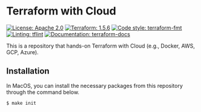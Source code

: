 # Terraform with Cloud

[![License: Apache 2.0](https://img.shields.io/badge/license-Apache--2.0-green.svg)](https://opensource.org/licenses/Apache-2.0)
[![Terraform: 1.5.6](https://img.shields.io/badge/terraform-1.5.6-blueviolet.svg)](https://github.com/hashicorp/terraform/blob/v1.5.6/CHANGELOG.md)
[![Code style: terraform-fmt](https://img.shields.io/badge/code%20style-terraform--fmt-black.svg)](https://developer.hashicorp.com/terraform/cli/commands/fmt)
[![Linting: tflint](https://img.shields.io/badge/linting-tflint-red)](https://github.com/terraform-linters/tflint)
[![Documentation: terraform-docs](https://img.shields.io/badge/documentation-terraform--docs-blue)](https://github.com/terraform-docs/terraform-docs)

This is a repository that hands-on Terraform with Cloud (e.g., Docker, AWS, GCP, Azure).

## Installation

In MacOS, you can install the necessary packages from this repository through the command below.

```bash
$ make init
```
